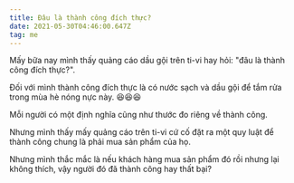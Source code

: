 ```yaml
---
title: Đâu là thành công đích thực?
date: 2021-05-30T04:46:00.647Z
tag: me
---
```

Mấy bữa nay mình thấy quảng cáo dầu gội trên ti-vi hay hỏi: "đâu là thành công đích thực?".

Đối với mình thành công đích thực là có nước sạch và dầu gội để tắm rửa trong mùa hè nóng nực này. 😆😆😆

Mỗi người có một định nghĩa cũng như thước đo riêng về thành công. 

Nhưng mình thấy mấy quảng cáo trên ti-vi cứ cố đặt ra một quy luật để thành công chung là phải mua sản phẩm của họ.

Nhưng mình thắc mắc là nếu khách hàng mua sản phẩm đó rồi nhưng lại không thích, vậy người đó đã thành công hay thất bại?
